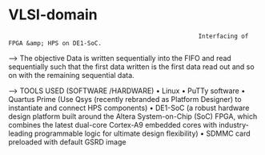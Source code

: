 # VLSI-domain
                                                         Interfacing of FPGA &amp; HPS on DE1-SoC.

--> The objective 
Data is written sequentially into the FIFO and read sequentially such that the first 
data written is the first data read out and so on with the remaining sequential data.

--> TOOLS USED (SOFTWARE /HARDWARE)
• Linux
• PuTTy software
• Quartus Prime (Use Qsys (recently rebranded as Platform Designer) to instantiate and connect HPS 
components)
• DE1-SoC (a robust hardware design platform built around the Altera System-on-Chip (SoC) FPGA, which 
combines the latest dual-core Cortex-A9 embedded cores with industry-leading programmable logic for 
ultimate design flexibility)
• SDMMC card preloaded with default GSRD image
